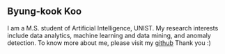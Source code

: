 ## Byung-kook Koo

I am a M.S. student of Artificial Intelligence, UNIST.
My research interests include data analytics, machine learning and data mining, and anomaly detection.
To know more about me, please visit my [github](https://byungkookkoo.github.io/) Thank you :)
